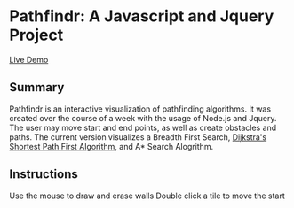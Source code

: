# Pathfindr: A Javascript and Jquery Project
[Live Demo](https://chmuldoon.github.io/Pathfindr-Js-Project/dist/)

## Summary 
  Pathfindr is an interactive visualization of pathfinding algorithms. It was created over the course of a week with
  the usage of Node.js and Jquery. The user may move start and end points, as well as create obstacles and paths.
  The current version visualizes a Breadth First Search, [Dijkstra's Shortest Path First Algorithm], and A* Search Alogrithm.  
  
  
  
  
 [Dijkstra's Shortest Path First Algorithm]: (https://en.wikipedia.org/wiki/Dijkstra%27s_algorithm)

## Instructions 
Use the mouse to draw and erase walls
Double click a tile to move the start
